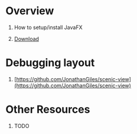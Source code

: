 # Overview
1. How to setup/install JavaFX


1. [Download](https://gluonhq.com/products/javafx/)


# Debugging layout
1. [https://github.com/JonathanGiles/scenic-view](https://github.com/JonathanGiles/scenic-view)


# Other Resources
1. TODO
